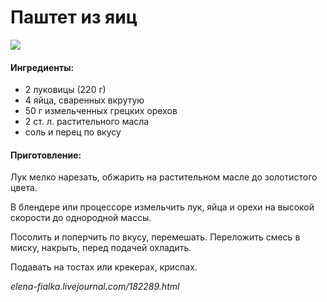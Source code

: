 ﻿---
image: https://s-media-cache-ak0.pinimg.com/564x/6d/91/6b/6d916b3d7cd558dc40963bdb42ea7b23.jpg
---
# Паштет из яиц

![](https://s-media-cache-ak0.pinimg.com/564x/6d/91/6b/6d916b3d7cd558dc40963bdb42ea7b23.jpg)

#### Ингредиенты:

* 2 луковицы \(220 г\)
* 4 яйца, сваренных вкрутую
* 50 г измельченных грецких орехов
* 2 ст. л. растительного масла
* соль и перец по вкусу

#### Приготовление:

Лук мелко нарезать, обжарить на растительном масле до золотистого цвета.

В блендере или процессоре измельчить лук, яйца и орехи на высокой скорости до однородной массы.

Посолить и поперчить по вкусу, перемешать. Переложить смесь в миску, накрыть, перед подачей охладить.

Подавать на тостах или крекерах, криспах.

_elena-fialka.livejournal.com/182289.html_

